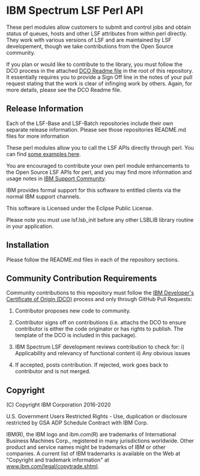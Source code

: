 # IBM Spectrum LSF Perl API

These perl modules allow customers to submit and control jobs and obtain status of queues, hosts and other LSF attributes from within perl directly.  They work with various versions of LSF and are maintained by LSF developement, though we take contributions from the Open Source community.

If you plan or would like to contribute to the library, you must follow the DCO process in the attached [DCO Readme file](https://github.com/IBMSpectrumComputing/platform-python-lsf-api/blob/master/IBMDCO.md) in the root of this repository.  It essentially requires you to provide a Sign Off line in the notes of your pull request stating that the work is clear of infinging work by others.  Again, for more details, please see the DCO Readme file.

## Release Information

Each of the LSF-Base and LSF-Batch repositories include their own separate release information.  Please see those repositories README.md files for more information

These perl modules allow you to call the LSF APIs directly through perl. You can find [some examples here](https://github.com/IBMSpectrumComputing/lsf-perl-api/blob/master/LSF-Batch/test.pl).

You are encouraged to contribute your own perl module enhancements to the Open Source LSF APIs for perl, and you may find more information and usage notes in [IBM Support Community](https://www.ibm.com/mysupport/s/ibm-community-support-search-results?q=LSF+Perl+API&page=1&sort=0).

IBM provides formal support for this software to entitled clients via the normal IBM support channels.

This software is Licensed under the Eclipse Public License.

Please note you must use lsf.lsb_init before any other LSBLIB library routine in your application.

## Installation

Please follow the README.md files in each of the repository sections.

## Community Contribution Requirements

Community contributions to this repository must follow the [IBM Developer's Certificate of Origin (DCO)](https://github.com/IBMSpectrumComputing/platform-python-lsf-api/blob/master/IBMDCO.md) process and only through GitHub Pull Requests:

 1. Contributor proposes new code to community.

 2. Contributor signs off on contributions 
    (i.e. attachs the DCO to ensure contributor is either the code 
    originator or has rights to publish. The template of the DCO is included in
    this package).
 
 3. IBM Spectrum LSF development reviews contribution to check for:
    i)  Applicability and relevancy of functional content 
    ii) Any obvious issues

 4. If accepted, posts contribution. If rejected, work goes back to contributor and is not merged.

## Copyright

(C) Copyright IBM Corporation 2016-2020

U.S. Government Users Restricted Rights - Use, duplication or disclosure 
restricted by GSA ADP Schedule Contract with IBM Corp.

IBM(R), the IBM logo and ibm.com(R) are trademarks of International Business Machines Corp., 
registered in many jurisdictions worldwide. Other product and service names might be trademarks 
of IBM or other companies. A current list of IBM trademarks is available on the Web at 
"Copyright and trademark information" at www.ibm.com/legal/copytrade.shtml.

